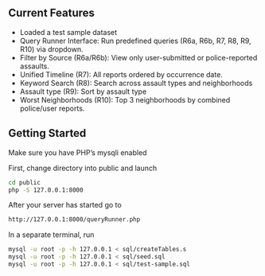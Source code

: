 ## Current Features
- Loaded a test sample dataset
- Query Runner Interface: Run predefined queries (R6a, R6b, R7, R8, R9, R10) via dropdown.
- Filter by Source (R6a/R6b): View only user-submitted or police-reported assaults.
- Unified Timeline (R7): All reports ordered by occurrence date.
- Keyword Search (R8): Search across assault types and neighborhoods
- Assault type (R9): Sort by assault type
- Worst Neighborhoods (R10): Top 3 neighborhoods by combined police/user reports.

## Getting Started
Make sure you have PHP’s mysqli enabled

First, change directory into public and launch
```bash
cd public
php -S 127.0.0.1:8000
```

After your server has started go to
```bash
http://127.0.0.1:8000/queryRunner.php
```

In a separate terminal, run
```bash
mysql -u root -p -h 127.0.0.1 < sql/createTables.s
mysql -u root -p -h 127.0.0.1 < sql/seed.sql
mysql -u root -p -h 127.0.0.1 < sql/test-sample.sql
```



